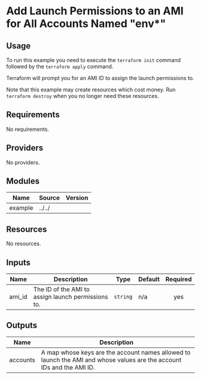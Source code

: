 # Add Launch Permissions to an AMI for All Accounts Named "env*" #

## Usage ##

To run this example you need to execute the `terraform init` command
followed by the `terraform apply` command.

Terraform will prompt you for an AMI ID to assign the launch permissions to.

Note that this example may create resources which cost money. Run
`terraform destroy` when you no longer need these resources.

## Requirements ##

No requirements.

## Providers ##

No providers.

## Modules ##

| Name | Source | Version |
|------|--------|---------|
| example | ../../ |  |

## Resources ##

No resources.

## Inputs ##

| Name | Description | Type | Default | Required |
|------|-------------|------|---------|:--------:|
| ami\_id | The ID of the AMI to assign launch permissions to. | `string` | n/a | yes |

## Outputs ##

| Name | Description |
|------|-------------|
| accounts | A map whose keys are the account names allowed to launch the AMI and whose values are the account IDs and the AMI ID. |
